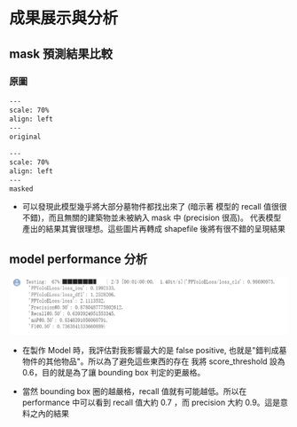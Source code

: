 # 成果展示與分析

## mask 預測結果比較


### 原圖
```{figure} image/Nanshan2_original.png
---
scale: 70%
align: left
---
original
```
```{figure} image/Nanshan2_on_mask.png
---
scale: 70%
align: left
---
masked
```
[//]: # (![img.png]&#40;image/Nanshan2_original.png&#41;)

[//]: # ()
[//]: # (## 產生的 mask)

[//]: # (![img.png]&#40;image/Nanshan2_on_mask.png&#41;)

* 可以發現此模型幾乎將大部分墓物件都找出來了 (暗示著 模型的 recall 值很很不錯)，而且無關的建築物並未被納入 mask 中 (precision 很高)。
代表模型產出的結果其實很理想。這些圖片再轉成 shapefile 後將有很不錯的呈現結果

## model performance 分析
![img.png](image/performance.png)

* 在製作 Model 時，我評估對我影響最大的是 false positive, 也就是"錯判成墓物件的其他物品"。所以為了避免這些東西的存在
我將 score_threshold 設為 0.6，目的就是為了讓 bounding box 判定的更嚴格。

* 當然 bounding box 圈的越嚴格，recall 值就有可能越低。所以在 performance 中可以看到 recall 值大約 0.7 ，而
precision 大約 0.9。這是意料之內的結果

